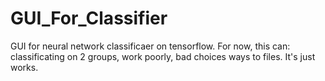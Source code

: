 # GUI_For_Classifier
GUI for neural network classificaer on tensorflow. For now, this can: classificating on 2 groups, work poorly, bad choices ways to files. It's just works.
